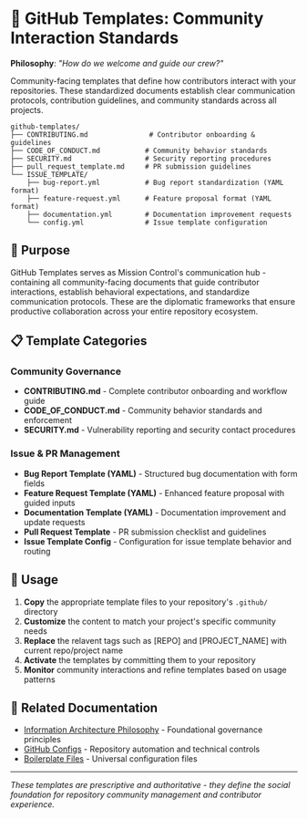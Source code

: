 # 👥 GitHub Templates: Community Interaction Standards

**Philosophy**: *"How do we welcome and guide our crew?"*

Community-facing templates that define how contributors interact with your repositories. These standardized documents establish clear communication protocols, contribution guidelines, and community standards across all projects.

```plaintext
github-templates/
├── CONTRIBUTING.md               # Contributor onboarding & guidelines
├── CODE_OF_CONDUCT.md           # Community behavior standards
├── SECURITY.md                  # Security reporting procedures
├── pull_request_template.md     # PR submission guidelines
└── ISSUE_TEMPLATE/
    ├── bug-report.yml           # Bug report standardization (YAML format)
    ├── feature-request.yml      # Feature proposal format (YAML format)
    ├── documentation.yml        # Documentation improvement requests
    └── config.yml               # Issue template configuration
```

## 🎯 Purpose

GitHub Templates serves as Mission Control's communication hub - containing all community-facing documents that guide contributor interactions, establish behavioral expectations, and standardize communication protocols. These are the diplomatic frameworks that ensure productive collaboration across your entire repository ecosystem.

## 📋 Template Categories

### **Community Governance**

- **CONTRIBUTING.md** - Complete contributor onboarding and workflow guide
- **CODE_OF_CONDUCT.md** - Community behavior standards and enforcement
- **SECURITY.md** - Vulnerability reporting and security contact procedures

### **Issue & PR Management**

- **Bug Report Template (YAML)** - Structured bug documentation with form fields
- **Feature Request Template (YAML)** - Enhanced feature proposal with guided inputs
- **Documentation Template (YAML)** - Documentation improvement and update requests
- **Pull Request Template** - PR submission checklist and guidelines
- **Issue Template Config** - Configuration for issue template behavior and routing

## 🚀 Usage

1. **Copy** the appropriate template files to your repository's `.github/` directory
2. **Customize** the content to match your project's specific community needs
3. **Replace** the relavent tags such as [REPO] and [PROJECT_NAME] with current repo/project name
4. **Activate** the templates by committing them to your repository
5. **Monitor** community interactions and refine templates based on usage patterns

## 🔗 Related Documentation

- [Information Architecture Philosophy](../information-architecture.md) - Foundational governance principles
- [GitHub Configs](../github-configs/) - Repository automation and technical controls
- [Boilerplate Files](../boilerplate/) - Universal configuration files

---

*These templates are prescriptive and authoritative - they define the social foundation for repository community management and contributor experience.*
